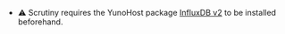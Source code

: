 - ⚠️ Scrutiny requires the YunoHost package [InfluxDB v2](https://github.com/YunoHost-Apps/influxdb_v2_ynh) to be installed beforehand.
